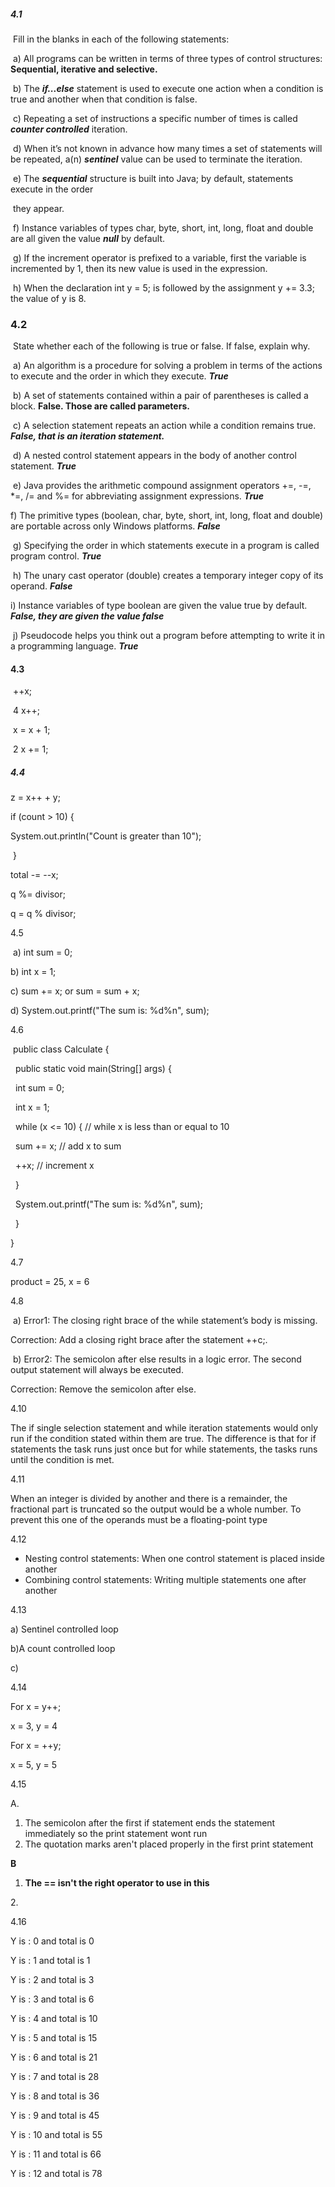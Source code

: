 ##### **4.1**

&nbsp;Fill in the blanks in each of the following statements:

&nbsp;a) All programs can be written in terms of three types of control structures: **Sequential, iterative and selective.**



&nbsp;b) The ***if...else*** statement is used to execute one action when a condition is true and another when that condition is false.

&nbsp;c) Repeating a set of instructions a specific number of times is called  ***counter controlled*** iteration.

&nbsp;d) When it’s not known in advance how many times a set of statements will be repeated, a(n) ***sentinel***  value can be used to terminate the iteration.

&nbsp;e) The ***sequential*** structure is built into Java; by default, statements execute in the order

&nbsp;they appear.

&nbsp;f) Instance variables of types char, byte, short, int, long, float and double are all given the value ***null*** by default.

&nbsp;g) If the increment operator is prefixed to a variable, first the variable is incremented by 1, then its new value is used in the expression.

&nbsp;h) When the declaration int y = 5; is followed by the assignment y += 3.3; the value of y is 8.



### 4.2

&nbsp;State whether each of the following is true or false. If false, explain why.

&nbsp;a) An algorithm is a procedure for solving a problem in terms of the actions to execute and the order in which they execute. ***True***

&nbsp;b) A set of statements contained within a pair of parentheses is called a block. **False. Those are called parameters.**

&nbsp;c) A selection statement repeats an action while a condition remains true. ***False, that is an iteration statement.***

&nbsp;d) A nested control statement appears in the body of another control statement. ***True***

&nbsp;e) Java provides the arithmetic compound assignment operators +=, -=, \*=, /= and %= for abbreviating assignment expressions. ***True***

f) The primitive types (boolean, char, byte, short, int, long, float and double) are portable across only Windows platforms. ***False***

&nbsp;g) Specifying the order in which statements execute in a program is called program control. ***True***

&nbsp;h) The unary cast operator (double) creates a temporary integer copy of its operand. ***False***

i) Instance variables of type boolean are given the value true by default. ***False, they are given the value false***

&nbsp;j) Pseudocode helps you think out a program before attempting to write it in a programming language. ***True***



#### 4.3

&nbsp;++x;

&nbsp;4 x++;

&nbsp;x = x + 1; 

&nbsp;2 x += 1;



##### 4.4

z = x++ + y; 



if (count > 10) {



System.out.println("Count is greater than 10");

&nbsp;} 

total -= --x; 



q %= divisor;

q = q % divisor;



4.5

&nbsp;a) int sum = 0; 

b) int x = 1; 

c) sum += x; or sum = sum + x; 

d) System.out.printf("The sum is: %d%n", sum); 



4.6

&nbsp;public class Calculate {

&nbsp;   public static void main(String\[] args) {

&nbsp;      int sum = 0;

&nbsp;      int x = 1;

&nbsp;      while (x <= 10) { // while x is less than or equal to 10

&nbsp;         sum += x; // add x to sum

&nbsp;         ++x; // increment x

&nbsp;      } 



&nbsp;      System.out.printf("The sum is: %d%n", sum);

&nbsp;   } 

}



4.7

product = 25, x = 6 



4.8

&nbsp;a) Error1: The closing right brace of the while statement’s body is missing. 

Correction: Add a closing right brace after the statement ++c;.

&nbsp;b) Error2: The semicolon after else results in a logic error. The second output statement will always be executed.

Correction: Remove the semicolon after else.



4.10

The if single selection statement and while iteration statements would only run if the condition stated within them are true. The difference is that for if statements the task runs just once but for while statements, the tasks runs until the condition is met.



4.11

When an integer is divided by another and there is a remainder, the fractional part is truncated so the output would be a whole number. To prevent this one of the operands must be a floating-point type



4.12

* Nesting control statements: When one control statement is placed inside another
* Combining control statements: Writing multiple statements one after another



4.13

a) Sentinel controlled loop

b)A count controlled loop

c) 



4.14



For x = y++;

x = 3, y = 4



For x = ++y;

x = 5, y = 5



4.15

A.

1. The semicolon after the first if statement ends the statement immediately so the print statement wont run
2. The quotation marks aren't placed properly in the first print statement



**B**

1. **The == isn't the right operator to use in this**

2\. 



4.16



Y is : 0 and total is 0

Y is : 1 and total is 1

Y is : 2 and total is 3

Y is : 3 and total is 6

Y is : 4 and total is 10

Y is : 5 and total is 15

Y is : 6 and total is 21

Y is : 7 and total is 28

Y is : 8 and total is 36

Y is : 9 and total is 45

Y is : 10 and total is 55

Y is : 11 and total is 66

Y is : 12 and total is 78











